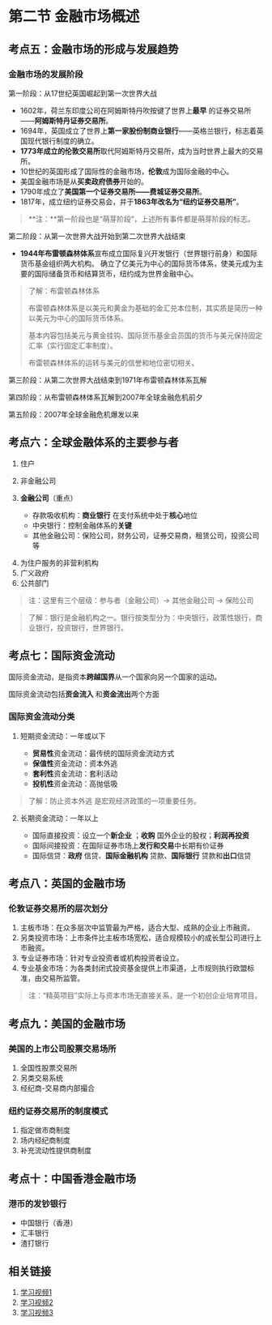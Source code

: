 # 第二节 金融市场概述

## 考点五：金融市场的形成与发展趋势

### 金融市场的发展阶段
第一阶段：从17世纪英国崛起到第一次世界大战

- 1602年，荷兰东印度公司在阿姆斯特丹吹按键了世界上**最早** 的证券交易所——**阿姆斯特丹证券交易所**。
- 1694年，英国成立了世界上**第一家股份制商业银行**——英格兰银行，标志着英国现代银行制度的确立。
- **1773年成立的伦敦交易所**取代阿姆斯特丹交易所，成为当时世界上最大的交易所。
- 10世纪的英国形成了国际性的金融市场，**伦敦**成为国际金融的中心。
- 美国金融市场是从**买卖政府债券**开始的。
- 1790年成立了**美国第一个证券交易所——费城证券交易所**。
- 1817年，成立纽约证券交易会，并于**1863年改名为“纽约证券交易所”**。

>**注：**第一阶段也是“萌芽阶段”，上述所有事件都是萌芽阶段的标志。

第二阶段：从第一次世界大战开始到第二次世界大战结束

- **1944年布雷顿森林体系**宣布成立国际复兴开发银行（世界银行前身）和国际货币基金组织两大机构。
确立了亿美元为中心的国际货币体系，使美元成为主要的国际储备货币和结算货币，纽约成为世界金融中心。

> 了解：布雷顿森林体系
> 
> 布雷顿森林体系是以美元和黄金为基础的金汇兑本位制，其实质是简历一种以美元为中心的国际货币体系。
> 
> 基本内容包括美元与黄金挂钩、国际货币基金会员国的货币与美元保持固定汇率（实行固定汇率制度）。
> 
> 布雷顿森林体系的运转与美元的信誉和地位密切相关。

第三阶段：从第二次世界大战结束到1971年布雷顿森林体系瓦解

第四阶段：从布雷顿森林体系瓦解到2007年全球金融危机前夕

第五阶段：2007年全球金融危机爆发以来

## 考点六：全球金融体系的主要参与者

1. 住户
2. 非金融公司
3. **金融公司**（重点）

	- 存款吸收机构：**商业银行** 在支付系统中处于**核心**地位
	- 中央银行：控制金融体系的**关键**
	- 其他金融公司：保险公司，财务公司，证券交易商，租赁公司，投资公司等
<p>

4. 为住户服务的非营利机构
5. 广义政府
6. 公共部门

> 注：这里有三个层级：参与者（金融公司）-> 其他金融公司 -> 保险公司

> 了解：银行是金融机构之一。银行按类型分为：中央银行，政策性银行，商业银行，投资银行，世界银行。

## 考点七：国际资金流动

国际资金流动，是指资本**跨越国界**从一个国家向另一个国家的运动。

国际资金流动包括**资金流入** 和**资金流出**两个方面

### 国际资金流动分类

1. 短期资金流动：一年或以下

	- **贸易性**资金流动：最传统的国际资金流动方式
	- **保值性**资金流动：资本外逃
	- **套利性**资金流动：套利活动
	- **投机性**资金流动：高抛低吸
> 了解：防止资本外逃 是宏观经济政策的一项重要任务。
<p>


2. 长期资金流动：一年以上 

	- 国际直接投资：设立一个**新企业** ；**收购** 国外企业的股权；**利润再投资**
	- 国际间接投资：在国际证券市场上**发行和交易**中长期有价证券
	- 国际信贷：**政府** 信贷、**国际金融机构** 贷款、**国际银行** 贷款和**出口**信贷


## 考点八：英国的金融市场

### 伦敦证券交易所的层次划分
1. 主板市场：在众多层次中监管最为严格，适合大型、成熟的企业上市融资。
2. 另类投资市场：上市条件比主板市场宽松，适合规模较小的成长型公司进行上市融资。
3. 专业证券市场：针对专业投资者或机构投资者设立。
4. 专业基金市场：为各类封闭式投资基金提供上市渠道，上市规则执行欧盟标准，由交易所监管。

> 注：“精英项目”实际上与资本市场无直接关系，是一个初创企业培育项目。

## 考点九：美国的金融市场

### 美国的上市公司股票交易场所
1. 全国性股票交易所
2. 另类交易系统
3. 经纪商-交易商内部撮合

### 纽约证券交易所的制度模式
1. 指定做市商制度
2. 场内经纪商制度
3. 补充流动性提供商制度

## 考点十：中国香港金融市场

### 港币的发钞银行
- 中国银行（香港）
- 汇丰银行
- 渣打银行

## 相关链接
1. [学习视频1](https://www.bilibili.com/video/BV1Ab411V7iU?p=6)
2. [学习视频2](https://www.bilibili.com/video/BV1Ab411V7iU?p=7)
3. [学习视频3](https://www.bilibili.com/video/BV1Ab411V7iU?p=8)























































